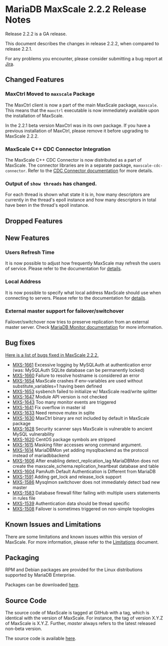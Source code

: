 # MariaDB MaxScale 2.2.2 Release Notes

Release 2.2.2 is a GA release.

This document describes the changes in release 2.2.2, when compared to
release 2.2.1.

For any problems you encounter, please consider submitting a bug
report at [Jira](https://jira.mariadb.org).

## Changed Features

### MaxCtrl Moved to `maxscale` Package

The MaxCtrl client is now a part of the main MaxScale package, `maxscale`. This
means that the `maxctrl` executable is now immediately available upon the
installation of MaxScale.

In the 2.2.1 beta version MaxCtrl was in its own package. If you have a previous
installation of MaxCtrl, please remove it before upgrading to MaxScale 2.2.2.

### MaxScale C++ CDC Connector Integration

The MaxScale C++ CDC Connector is now distributed as a part of MaxScale. The
connector libraries are in a separate package, `maxscale-cdc-connector`. Refer
to the [CDC Connector documentation](../Connectors/CDC-Connector.md) for more details.

### Output of `show threads` has changed.

For each thread is shown what state it is in, how many descriptors are currently
in the thread's epoll instance and how many descriptors in total have been in the
thread's epoll instance.

## Dropped Features

## New Features

### Users Refresh Time

It is now possible to adjust how frequently MaxScale may refresh
the users of service. Please refer to the documentation for
[details](../Getting-Started/Configuration-Guide.md#users_refresh_time).

### Local Address

It is now possible to specify what local address MaxScale should
use when connecting to servers. Please refer to the documentation
for [details](../Getting-Started/Configuration-Guide.md#local_address).

### External master support for failover/switchover

Failover/switchover now tries to preserve replication from an external master
server. Check
[MariaDB Monitor documentation](../Monitors/MariaDB-Monitor.md#external-master-support)
for more information.

## Bug fixes

[Here is a list of bugs fixed in MaxScale 2.2.2.](https://jira.mariadb.org/issues/?jql=project%20%3D%20MXS%20AND%20issuetype%20%3D%20Bug%20AND%20status%20%3D%20Closed%20AND%20fixVersion%20%3D%202.2.2)

* [MXS-1661](https://jira.mariadb.org/browse/MXS-1661) Excessive logging by MySQLAuth at authentication error (was: MySQLAuth SQLite database can be permanently locked)
* [MXS-1660](https://jira.mariadb.org/browse/MXS-1660) Failure to resolve hostname is considered an error
* [MXS-1654](https://jira.mariadb.org/browse/MXS-1654) MaxScale crashes if env-variables are used without substitute_variables=1 having been defined
* [MXS-1653](https://jira.mariadb.org/browse/MXS-1653) sysbench failed to initialize w/ MaxScale read/write splitter
* [MXS-1647](https://jira.mariadb.org/browse/MXS-1647) Module API version is not checked
* [MXS-1643](https://jira.mariadb.org/browse/MXS-1643) Too many monitor events are triggered
* [MXS-1641](https://jira.mariadb.org/browse/MXS-1641) Fix overflow in master id
* [MXS-1633](https://jira.mariadb.org/browse/MXS-1633) Need remove mutex in sqlite
* [MXS-1630](https://jira.mariadb.org/browse/MXS-1630) MaxCtrl binary are not included by default in MaxScale package
* [MXS-1628](https://jira.mariadb.org/browse/MXS-1628) Security scanner says MaxScale is vulnerable to ancient MySQL vulnerability
* [MXS-1620](https://jira.mariadb.org/browse/MXS-1620) CentOS package symbols are stripped
* [MXS-1615](https://jira.mariadb.org/browse/MXS-1615) Masking filter accesses wrong command argument.
* [MXS-1614](https://jira.mariadb.org/browse/MXS-1614) MariaDBMon yet adding mysqlbackend as the protocol instead of mariadbbackend
* [MXS-1606](https://jira.mariadb.org/browse/MXS-1606) After enabling detect_replication_lag MariaDBMon does not create the maxscale_schema.replication_heartbeat database and table
* [MXS-1604](https://jira.mariadb.org/browse/MXS-1604) PamAuth Default Authentication is Different from MariaDB
* [MXS-1591](https://jira.mariadb.org/browse/MXS-1591) Adding get_lock and release_lock support
* [MXS-1586](https://jira.mariadb.org/browse/MXS-1586) Mysqlmon switchover does not immediately detect bad new master
* [MXS-1583](https://jira.mariadb.org/browse/MXS-1583) Database firewall filter failing with multiple users statements in rules file
* [MXS-1539](https://jira.mariadb.org/browse/MXS-1539) Authentication data should be thread specific
* [MXS-1508](https://jira.mariadb.org/browse/MXS-1508) Failover is sometimes triggered on non-simple topologies

## Known Issues and Limitations

There are some limitations and known issues within this version of MaxScale.
For more information, please refer to the [Limitations](../About/Limitations.md) document.

## Packaging

RPM and Debian packages are provided for the Linux distributions supported
by MariaDB Enterprise.

Packages can be downloaded [here](https://mariadb.com/resources/downloads).

## Source Code

The source code of MaxScale is tagged at GitHub with a tag, which is identical
with the version of MaxScale. For instance, the tag of version X.Y.Z of MaxScale
is X.Y.Z. Further, *master* always refers to the latest released non-beta version.

The source code is available [here](https://github.com/mariadb-corporation/MaxScale).
